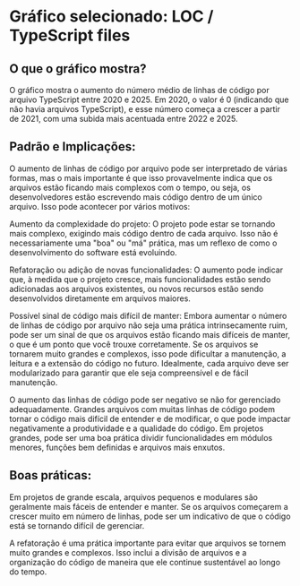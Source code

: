 # Gráfico selecionado: LOC / TypeScript files

## O que o gráfico mostra?
O gráfico mostra o aumento do número médio de linhas de código por arquivo TypeScript entre 2020 e 2025. Em 2020, o valor é 0 (indicando que não havia arquivos TypeScript), e esse número começa a crescer a partir de 2021, com uma subida mais acentuada entre 2022 e 2025.

## Padrão e Implicações:
O aumento de linhas de código por arquivo pode ser interpretado de várias formas, mas o mais importante é que isso provavelmente indica que os arquivos estão ficando mais complexos com o tempo, ou seja, os desenvolvedores estão escrevendo mais código dentro de um único arquivo. Isso pode acontecer por vários motivos:

Aumento da complexidade do projeto: O projeto pode estar se tornando mais complexo, exigindo mais código dentro de cada arquivo. Isso não é necessariamente uma "boa" ou "má" prática, mas um reflexo de como o desenvolvimento do software está evoluindo.

Refatoração ou adição de novas funcionalidades: O aumento pode indicar que, à medida que o projeto cresce, mais funcionalidades estão sendo adicionadas aos arquivos existentes, ou novos recursos estão sendo desenvolvidos diretamente em arquivos maiores.

Possível sinal de código mais difícil de manter: Embora aumentar o número de linhas de código por arquivo não seja uma prática intrinsecamente ruim, pode ser um sinal de que os arquivos estão ficando mais difíceis de manter, o que é um ponto que você trouxe corretamente. Se os arquivos se tornarem muito grandes e complexos, isso pode dificultar a manutenção, a leitura e a extensão do código no futuro. Idealmente, cada arquivo deve ser modularizado para garantir que ele seja compreensível e de fácil manutenção.

O aumento das linhas de código pode ser negativo se não for gerenciado adequadamente. Grandes arquivos com muitas linhas de código podem tornar o código mais difícil de entender e de modificar, o que pode impactar negativamente a produtividade e a qualidade do código. Em projetos grandes, pode ser uma boa prática dividir funcionalidades em módulos menores, funções bem definidas e arquivos mais enxutos.

## Boas práticas:
Em projetos de grande escala, arquivos pequenos e modulares são geralmente mais fáceis de entender e manter. Se os arquivos começarem a crescer muito em número de linhas, pode ser um indicativo de que o código está se tornando difícil de gerenciar.

A refatoração é uma prática importante para evitar que arquivos se tornem muito grandes e complexos. Isso inclui a divisão de arquivos e a organização do código de maneira que ele continue sustentável ao longo do tempo.